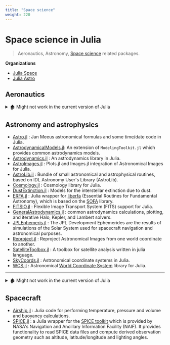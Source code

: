 ```yaml
---
title: "Space science"
weight: 220
---
```


# Space science in Julia

> Aeronautics, Astronomy, [Space science](https://en.wikipedia.org/wiki/Outline_of_space_science) related packages.

**Organizations**

- [Julia Space](https://github.com/JuliaSpace)
- [Julia Astro](https://github.com/juliaastro)

## Aeronautics

<details> <summary>🏚️ Might not work in the current version of Julia</summary>

- 🏚️ [ices-desktop](https://github.com/abieler/ices-desktop).
- 🏚️ [Spice.jl](https://github.com/abieler/Spice.jl) : NASA's SPICE observation geometry system.

</details>

## Astronomy and astrophysics

- [Astro.jl](https://github.com/cormullion/Astro.jl) : Jan Meeus astronomical formulas and some time/date code in Julia.
- [AstrodynamicalModels.jl](https://github.com/cadojo/AstrodynamicalModels.jl): An extension of `ModelingToolkit.jl` which provides common astrodynamics models.
- [Astrodynamics.jl](https://github.com/helgee/Astrodynamics.jl) : An astrodynamics library in Julia.
- [AstroImages.jl](https://github.com/JuliaAstro/AstroImages.jl) : Plots.jl and Images.jl integration of Astronomical Images for Julia.
- [AstroLib.jl](https://github.com/JuliaAstro/AstroLib.jl) : Bundle of small astronomical and astrophysical routines, based on IDL Astronomy User's Library (AstroLib).
- [Cosmology.jl](https://github.com/JuliaAstro/Cosmology.jl) : Cosmology library for Julia.
- [DustExtinction.jl](https://github.com/JuliaAstro/DustExtinction.jl) : Models for the interstellar extinction due to dust.
- [ERFA.jl](https://github.com/JuliaAstro/ERFA.jl) : Julia wrapper for [liberfa](https://github.com/liberfa/erfa) (Essential Routines for Fundamental Astronomy), which is based on the [SOFA](http://www.iausofa.org) library.
- [FITSIO.jl](https://github.com/JuliaAstro/FITSIO.jl) : Flexible Image Transport System (FITS) support for Julia.
- [GeneralAstrodynamics.jl](https://github.com/cadojo/GeneralAstrodynamics.jl) : common astrodynamics calculations, plotting, and iterative Halo, Kepler, and Lambert solvers.
- [JPLEphemeris.jl](https://github.com/JuliaAstro/JPLEphemeris.jl) : The JPL Development Ephemerides are the results of simulations of the Solar System used for spacecraft navigation and astronomical purposes.
- [Reproject.jl](https://github.com/JuliaAstro/Reproject.jl) : Reproject Astronomical Images from one world coordinate to another.
- [SatelliteToolbox.jl](https://github.com/JuliaSpace/SatelliteToolbox.jl) : A toolbox for satellite analysis written in julia language.
- [SkyCoords.jl](https://github.com/JuliaAstro/SkyCoords.jl) : Astronomical coordinate systems in Julia.
- [WCS.jl](https://github.com/JuliaAstro/WCS.jl) : Astronomical [World Coordinate System](http://www.atnf.csiro.au/people/mcalabre/WCS/) library for Julia.

---

<details> <summary>🏚️ Might not work in the current version of Julia</summary>

- 🏚️ [AperturePhotometry.jl](https://github.com/kbarbary/AperturePhotometry.jl) : Astronomical photometry library for Julia.
- 🏚️ [CasaCore.jl](https://github.com/mweastwood/CasaCore.jl) : A Julia wrapper of CasaCore. (No `Project.toml`)
- 🏚️ [Celeste.jl](https://github.com/jeff-regier/Celeste.jl) : Scalable inference for a generative model of astronomical images. (No `Project.toml`)
- 🏚️ [Interplanetary.jl](https://github.com/crbinz/Interplanetary.jl) : Functions for low-fidelity interplanetary navigation and guidance simulations. (No `Project.toml`)
- 🏚️ [Jadex.jl](https://github.com/autocorr/Jadex.jl) : Julia port of RADEX.
- 🏚️ [SDSS.jl](https://github.com/kbarbary/SDSS.jl) : Collection of code snippets for querying and reading Sloan Digital Sky Survey data.
- 🏚️ [SGP4.jl](https://github.com/crbinz/SGP4.jl) : Julia wrapper for the SGP4 satellite propagation model. (No `Project.toml`)
- 🏚️ [WCSLIB.jl](https://github.com/JuliaAstro/WCSLIB.jl) : wcslib wrapper for Julia.

</details>

## Spacecraft

- [Airship.jl](https://github.com/ordovician/Airship.jl) : Julia code for performing temperature, pressure and volume and buoyancy calculations.
- [SPICE.jl](https://github.com/JuliaAstro/SPICE.jl) : a Julia wrapper for the [SPICE toolkit](https://naif.jpl.nasa.gov/naif/index.html) which is provided by NASA's Navigation and Ancillary Information Facility (NAIF). It provides functionality to read SPICE data files and compute derived observation geometry such as altitude, latitude/longitude and lighting angles.
